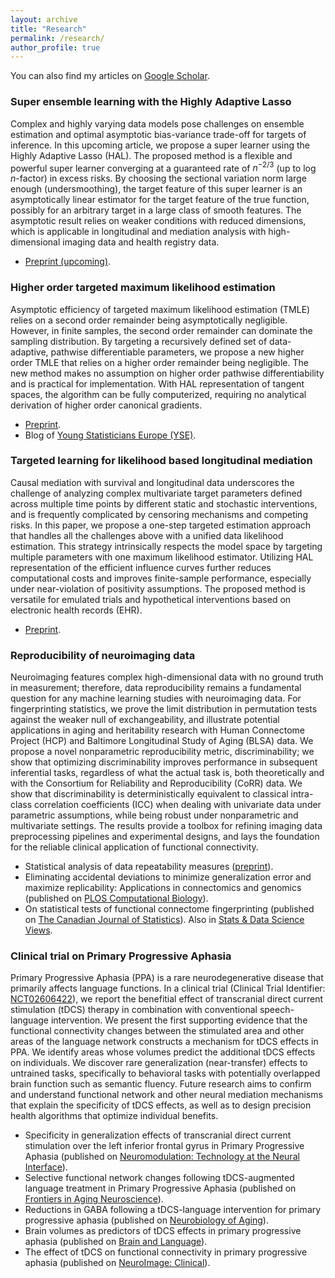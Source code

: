 ```yaml
---
layout: archive
title: "Research"
permalink: /research/
author_profile: true
---
```


You can also find my articles on <a href="https://scholar.google.com/citations?user=vuP7r6cAAAAJ">Google Scholar</a>.



### Super ensemble learning with the Highly Adaptive Lasso

Complex and highly varying data models pose challenges on ensemble estimation and optimal asymptotic bias-variance trade-off for targets of inference. In this upcoming article, we propose a super learner using the Highly Adaptive Lasso (HAL). The proposed method is a flexible and powerful super learner converging at a guaranteed rate of $n^{-2/3}$ (up to log $n$-factor) in excess risks. By choosing the sectional variation norm large enough (undersmoothing), the target feature of this super learner is an asymptotically linear estimator for the target feature of the true function, possibly for an arbitrary target in a large class of smooth features. The asymptotic result relies on weaker conditions with reduced dimensions, which is applicable in longitudinal and mediation analysis with high-dimensional imaging data and health registry data. 

- [Preprint (upcoming)]().

### Higher order targeted maximum likelihood estimation

Asymptotic efficiency of targeted maximum likelihood estimation (TMLE) relies on a second order remainder being asymptotically negligible. However, in finite samples, the second order remainder can dominate the sampling distribution. By targeting a recursively defined set of data-adaptive, pathwise differentiable parameters, we propose a new higher order TMLE that relies on a higher order remainder being negligible. The new method makes no assumption on higher order pathwise differentiability and is practical for implementation. With HAL representation of tangent spaces, the algorithm can be fully computerized, requiring no analytical derivation of higher order canonical gradients. 

- [Preprint](https://arxiv.org/abs/2101.06290).
- Blog of [Young Statisticians Europe (YSE)](https://youngstats.github.io/post/2021/03/10/higher-order-targeted-maximum-likelihood-estimation/).

### Targeted learning for likelihood based longitudinal mediation

Causal mediation with survival and longitudinal data underscores the challenge of analyzing complex multivariate target parameters defined across multiple time points by different static and stochastic interventions, and is frequently complicated by censoring mechanisms and competing risks. In this paper, we propose a one-step targeted estimation approach that handles all the challenges above with a unified data likelihood estimation. This strategy intrinsically respects the model space by targeting multiple parameters with one maximum likelihood estimator. Utilizing HAL representation of the efficient influence curves further reduces computational costs and improves finite-sample performance, especially under near-violation of positivity assumptions. The proposed method is versatile for emulated trials and hypothetical interventions based on electronic health records (EHR).

- [Preprint](https://arxiv.org/abs/2304.04904).

### Reproducibility of neuroimaging data

Neuroimaging features complex high-dimensional data with no ground truth in measurement; therefore, data reproducibility remains a fundamental question for any machine learning studies with neuroimaging data. For fingerprinting statistics, we prove the limit distribution in permutation tests against the weaker null of exchangeability, and illustrate potential applications in aging and heritability research with Human Connectome Project (HCP) and Baltimore Longitudinal Study of Aging (BLSA) data. We propose a novel nonparametric reproducibility metric, discriminability; we show that optimizing discriminability improves performance in subsequent inferential tasks, regardless of what the actual task is, both theoretically and with the Consortium for Reliability and Reproducibility (CoRR) data. We show that discriminability is deterministically equivalent to classical intra-class correlation coefficients (ICC) when dealing with univariate data under parametric assumptions, while being robust under nonparametric and multivariate settings. The results provide a toolbox for refining imaging data preprocessing pipelines and experimental designs, and lays the foundation for the reliable clinical application of functional connectivity.

- Statistical analysis of data repeatability measures ([preprint](https://arxiv.org/abs/2005.11911)).
- Eliminating accidental deviations to minimize generalization error and maximize replicability: Applications in connectomics and genomics (published on [PLOS Computational Biology](https://doi.org/10.1371/journal.pcbi.1009279)).
- On statistical tests of functional connectome fingerprinting (published on [The Canadian Journal of Statistics](https://doi.org/10.1002/cjs.11591)). Also in [Stats & Data Science Views](https://www.statisticsviews.com/article/laymans-abstract-for-canadian-journal-of-statistics-paper-on-statistical-tests-of-functional-connectome-fingerprinting/). 

### Clinical trial on Primary Progressive Aphasia

Primary Progressive Aphasia (PPA) is a rare neurodegenerative disease that primarily affects language functions. In a clinical trial (Clinical Trial Identifier: [NCT02606422](https://clinicaltrials.gov/study/NCT02606422)), we report the benefitial effect of transcranial direct current stimulation (tDCS) therapy in combination with conventional speech-language intervention. We present the first supporting evidence that the functional connectivity changes between the stimulated area and other areas of the language network constructs a mechanism for tDCS effects in PPA. We identify areas whose volumes predict the additional tDCS effects on individuals. We discover rare generalization (near-transfer) effects to untrained tasks, specifically to behavioral tasks with potentially overlapped brain function such as semantic fluency. Future research aims to confirm and understand functional network and other neural mediation mechanisms that explain the specificity of tDCS effects, as well as to design precision health algorithms that optimize individual benefits. 

- Specificity in generalization effects of transcranial direct current stimulation over the left inferior frontal gyrus in Primary Progressive Aphasia (published on [Neuromodulation: Technology at the Neural Interface](https://doi.org/10.1016/j.neurom.2022.09.004)). 
- Selective functional network changes following tDCS-augmented language treatment in Primary Progressive Aphasia (published on [Frontiers in Aging Neuroscience](https://doi.org/10.3389/fnagi.2021.681043)). 
- Reductions in GABA following a tDCS-language intervention for primary progressive aphasia (published on [Neurobiology of Aging](https://doi.org/10.1016/j.neurobiolaging.2019.03.011)). 
- Brain volumes as predictors of tDCS effects in primary progressive aphasia (published on [Brain and Language](https://doi.org/10.1016/j.bandl.2019.104707)). 
- The effect of tDCS on functional connectivity in primary progressive aphasia (published on [NeuroImage: Clinical](https://doi.org/10.1016/j.nicl.2019.101734)). 

